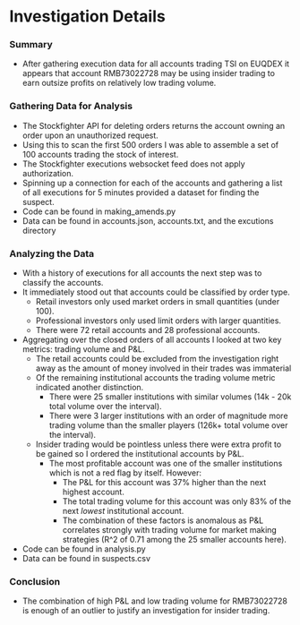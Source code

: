 # Investigation Details

### Summary
- After gathering execution data for all accounts trading TSI on EUQDEX it appears that account RMB73022728 may be using insider trading to earn outsize profits on relatively low trading volume.

### Gathering Data for Analysis
- The Stockfighter API for deleting orders returns the account owning an order upon an unauthorized request.
- Using this to scan the first 500 orders I was able to assemble a set of 100 accounts trading the stock of interest.
- The Stockfighter executions websocket feed does not apply authorization.
- Spinning up a connection for each of the accounts and gathering a list of all executions for 5 minutes provided a dataset for finding the suspect.
- Code can be found in making_amends.py
- Data can be found in accounts.json, accounts.txt, and the excutions directory

### Analyzing the Data
- With a history of executions for all accounts the next step was to classify the accounts.
- It immediately stood out that accounts could be classified by order type.
  - Retail investors only used market orders in small quantities (under 100).
  - Professional investors only used limit orders with larger quantities.
  - There were 72 retail accounts and 28 professional accounts.
- Aggregating over the closed orders of all accounts I looked at two key metrics: trading volume and P&L.
  - The retail accounts could be excluded from the investigation right away as the amount of money involved in their trades was immaterial
  - Of the remaining institutional accounts the trading volume metric indicated another distinction.
    - There were 25 smaller institutions with similar volumes (14k - 20k total volume over the interval).
    - There were 3 larger institutions with an order of magnitude more trading volume than the smaller players (126k+ total volume over the interval).
  - Insider trading would be pointless unless there were extra profit to be gained so I ordered the institutional accounts by P&L.
    - The most profitable account was one of the smaller institutions which is not a red flag by itself. However:
      - The P&L for this account was 37% higher than the next highest account.
      - The total trading volume for this account was only 83% of the next *lowest* institutional account.
      - The combination of these factors is anomalous as P&L correlates strongly with trading volume for market making strategies (R^2 of 0.71 among the 25 smaller accounts here).
- Code can be found in analysis.py
- Data can be found in suspects.csv

### Conclusion
- The combination of high P&L and low trading volume for RMB73022728 is enough of an outlier to justify an investigation for insider trading.
